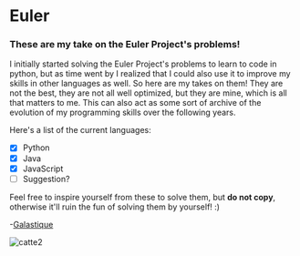 # Euler
### These are my take on the Euler Project's problems!

I initially started solving the Euler Project's problems to learn to code in python,
but as time went by I realized that I could also use it to improve my skills in other languages as well.
So here are my takes on them! They are not the best, they are not all well optimized, 
but they are mine, which is all that matters to me. 
This can also act as some sort of archive of the evolution of my programming skills over the following years.

Here's a list of the current languages:
- [x] Python
- [x] Java
- [x] JavaScript
- [ ] Suggestion?

Feel free to inspire yourself from these to solve them, but **do not copy**, otherwise it'll ruin the fun of solving them by yourself! :)

-[Galastique](https://www.reddit.com/user/Galastique)

![catte2](https://i.imgur.com/MGpu9B7.jpg)

